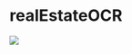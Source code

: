# realEstateOCR

<img src="https://capsule-render.vercel.app/api?type=waving&color=auto&height=200&section=header&text=seonmin github&fontSize=90" />
